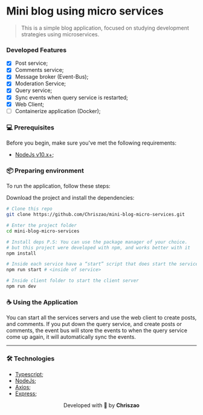 # Mini blog using micro services

> This is a simple blog application, focused on studying development strategies using microservices.

### Developed Features

- [x] Post service;
- [x] Comments service;
- [x] Message broker (Event-Bus);
- [x] Moderation Service;
- [x] Query service;
- [x] Sync events when query service is restarted;
- [x] Web Client;
- [ ] Containerize application (Docker);

### 💻 Prerequisites

Before you begin, make sure you've met the following requirements:

* [NodeJs v10.x+](https://nodejs.org/en);
<!-- * [Docker (optional)](https://www.docker.com/get-started/) -->


### 📦 Preparing environment

To run the application, follow these steps:

Download the project and install the dependencies:

```bash
# Clone this repo
git clone https://github.com/Chriszao/mini-blog-micro-services.git

# Enter the project folder
cd mini-blog-micro-services

# Install deps P.S: You can use the package manager of your choice. 
# but this project were developed with npm, and works better with it
npm install

# Inside each service have a “start” script that does start the service server
npm run start # <inside of service>

# Inside client folder to start the client server
npm run dev
```

### ☕ Using the Application

You can start all the services servers and use the web client to create posts, and comments. If you put down the query service, and create posts or comments, the event bus will store the events to when the query service come up again, it will automatically sync the events.

---
### 🛠️ Technologies
- [Typescript](https://www.typescriptlang.org/docs/);
- [NodeJs](https://nodejs.org/en);
- [Axios](https://axios-http.com/docs/intro);
- [Express](https://expressjs.com/);

<p align="center">
  Developed with 💙 by <strong>Chriszao</strong>
</p>
